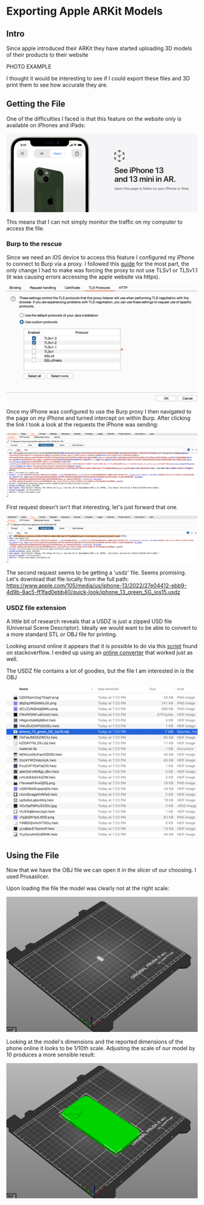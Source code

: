 # Exporting Apple ARKit Models

## Intro

Since apple introduced their ARKit they have started uploading 3D models of their products to their website

PHOTO EXAMPLE

I thought it would be interesting to see if I could export these files and 3D print them to see how accurate they are.

## Getting the File

One of the difficulties I faced is that this feature on the website only is available on iPhones and iPads:

![Screenshot](images/openOnIphone.png)

This means that I can not simply monitor the traffic on my computer to access the file.

### Burp to the rescue

Since we need an iOS device to access this feature I configured my iPhone to connect to Burp via a proxy. I followed this [guide](https://portswigger.net/support/configuring-an-ios-device-to-work-with-burp) for the most part, the only change I had to make was forcing the proxy to not use TLSv1 or TLSv1.1 (it was causing errors accessing the apple website via https).

![Screenshot](images/burpTls.png)

Once my iPhone was configured to use the Burp proxy I then navigated to the page on my iPhone and turned intercept on within Burp. After clicking the link I took a look at the requests the iPhone was sending:

![Screenshot](images/firstRequest.png)

First request doesn't isn't that interesting, let's just forward that one.

![Screenshot](images/secondRequest.png)

The second request seems to be getting a 'usdz' file. Seems promising. Let's download that file locally from the full path: <https://www.apple.com/105/media/us/iphone-13/2022/27e04412-ebb9-4d9b-8ac5-ff1fad0ebb40/quick-look/iphone_13_green_5G_ios15.usdz>

### USDZ file extension

A little bit of research reveals that a USDZ is just a zipped USD file (Universal Scene Descriptor). Ideally we would want to be able to convert to a  more standard STL or OBJ file for printing.

Looking around online it appears that it is possible to do via this [script](https://stackoverflow.com/a/58149122) found on stackoverflow. I ended up using an [online converter](https://products.aspose.app/3d/conversion/usdz-to-obj) that worked just as well.

The USDZ file contains a lot of goodies, but the file I am interested in is the OBJ

![Screenshot](images/usdzContents.png)

## Using the File

Now that we have the OBJ file we can open it in the slicer of our choosing. I used Prusaslicer.

Upon loading the file the model was clearly not at the right scale:

![Screenshot](images/slicer1x.png)

Looking at the model's dimensions and the reported dimensions of the phone online it looks to be 1/10th scale. Adjusting the scale of our model by 10 produces a more sensible result:

![Screenshot](images/slicer10x.png)